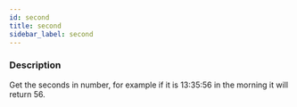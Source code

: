 ```yaml
---
id: second
title: second
sidebar_label: second
---
```


### Description

Get the seconds in number, for example if it is 13:35:56 in the morning it will return 56.
